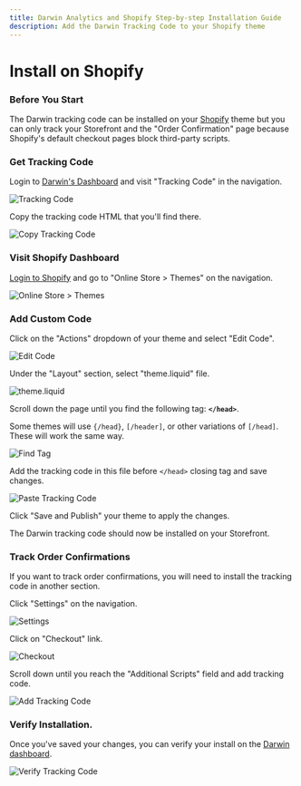 ```yaml
---
title: Darwin Analytics and Shopify Step-by-step Installation Guide
description: Add the Darwin Tracking Code to your Shopify theme
---
```


# Install on Shopify

### Before You Start

The Darwin tracking code can be installed on your [Shopify](https://www.shopify.com/) theme but you can only track your Storefront and the "Order Confirmation" page because Shopify's default checkout pages block third-party scripts.

### Get Tracking Code

Login to [Darwin's Dashboard](https://app.darwin.so/login) and visit "Tracking Code" in the navigation.

![Tracking Code](../install2.webp "Darwin - Tracking Code")

Copy the tracking code HTML that you'll find there.

![Copy Tracking Code](../install3.webp "Darwin - Copy Tracking Code")

### Visit Shopify Dashboard

[Login to Shopify](https://accounts.shopify.com/) and go to "Online Store > Themes" on the navigation.

![Online Store > Themes](./shopify2.webp "Shopify - Online Store > Themes")

### Add Custom Code

Click on the "Actions" dropdown of your theme and select "Edit Code".

![Edit Code](./shopify3.webp "Shopify - Edit Code")

Under the "Layout" section, select "theme.liquid" file.

![theme.liquid](./shopify4.webp "Shopify - theme.liquid")

Scroll down the page until you find the following tag: **`</head>`**.

Some themes will use `{/head}`, `[/header]`, or other variations of `[/head]`. These will work the same way.

![Find </head> Tag](./shopify5.webp "Shopify - Find </head> Tag")

Add the tracking code in this file before `</head>` closing tag and save changes.

![Paste Tracking Code](./shopify6.webp "Shopify - Paste Tracking Code")

Click "Save and Publish" your theme to apply the changes.

The Darwin tracking code should now be installed on your Storefront.

### Track Order Confirmations

If you want to track order confirmations, you will need to install the tracking code in another section.

Click "Settings" on the navigation.

![Settings](./shopify7.webp "Shopify - Settings")

Click on "Checkout" link.

![Checkout](./shopify8.webp "Shopify - Checkout")

Scroll down until you reach the "Additional Scripts" field and add tracking code.

![Add Tracking Code](./shopify9.webp "Shopify - Add Tracking Code.")

### Verify Installation.

Once you've saved your changes, you can verify your install on the [Darwin dashboard](https://app.darwin.so).

![Verify Tracking Code](../install5.webp "Darwin - Verify Tracking Code")
